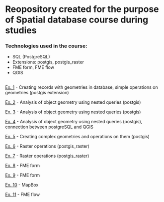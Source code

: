   
# Reopository created for the purpose of Spatial database course during studies 

### Technologies used in the course:
- SQL (PostgreSQL)
- Extensions: postgis, postgis_raster
- FME form, FME flow
- QGIS
##
[Ex. 1](https://github.com/filiphalys02/Spatial-database/tree/main/Ex_1_PostgreSQL) - Creating records with geometries in database, simple operations on geometries (postgis extension)

[Ex. 2](https://github.com/filiphalys02/Spatial-database/tree/main/Ex_2_PostgreSQL) - Analysis of object geometry using nested queries (postgis)

[Ex. 3](https://github.com/filiphalys02/Spatial-database/tree/main/Ex_3_PostgreSQL) - Analysis of object geometry using nested queries (postgis)

[Ex. 4](https://github.com/filiphalys02/Spatial-database/tree/main/Ex_4_PostgreSQL_QGiS) - Analysis of object geometry using nested queries (postgis), connection between postgreSQL and QGIS

[Ex. 5](https://github.com/filiphalys02/Spatial-database/tree/main/Ex_5_PostgreSQL_EWKT) - Creating complex geometries and operations on them (postgis)

[Ex. 6](https://github.com/filiphalys02/Spatial-database/tree/main/Ex_6_PostGis_Raster) - Raster operations (postgis_raster)

[Ex. 7](https://github.com/filiphalys02/Spatial-database/tree/main/Ex_7_PostGis_Raster) - Raster operations (postgis_raster)

[Ex. 8](https://github.com/filiphalys02/Spatial-database/tree/main/Ex_8_FME) - FME form

[Ex. 9](https://github.com/filiphalys02/Spatial-database/tree/main/Ex_9_FME) - FME form

[Ex. 10](https://github.com/filiphalys02/Spatial-database/tree/main/Ex_10_MapBox) - MapBox

[Ex. 11](https://github.com/filiphalys02/Spatial-database/tree/main/Ex_11_FMEFlow) - FME flow